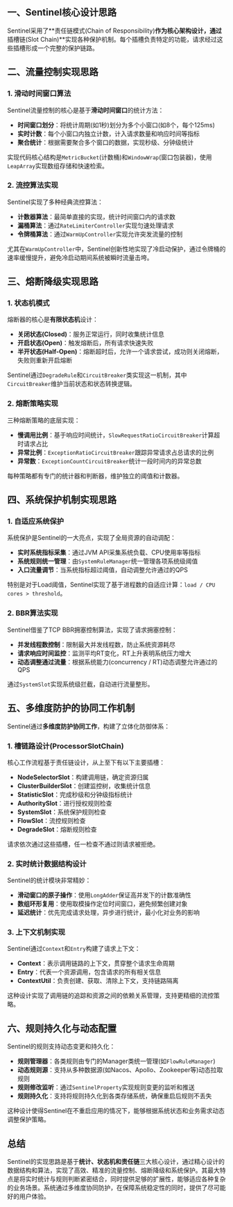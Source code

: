 
## 一、Sentinel核心设计思路

Sentinel采用了**责任链模式(Chain of Responsibility)**作为核心架构设计，通过**插槽链(Slot Chain)**实现各种保护机制。每个插槽负责特定的功能，请求经过这些插槽形成一个完整的保护链路。

## 二、流量控制实现思路

### 1. 滑动时间窗口算法

Sentinel流量控制的核心是基于**滑动时间窗口**的统计方法：

- **时间窗口划分**：将统计周期(如1秒)划分为多个小窗口(如8个，每个125ms)
- **实时计数**：每个小窗口内独立计数，计入请求数量和响应时间等指标
- **聚合统计**：根据需要聚合多个窗口的数据，实现秒级、分钟级统计

实现代码核心结构是`MetricBucket`(计数桶)和`WindowWrap`(窗口包装器)，使用`LeapArray`实现数组存储和快速检索。

### 2. 流控算法实现

Sentinel实现了多种经典流控算法：

- **计数器算法**：最简单直接的实现，统计时间窗口内的请求数
- **漏桶算法**：通过`RateLimiterController`实现匀速处理请求
- **令牌桶算法**：通过`WarmUpController`实现允许突发流量的控制

尤其在`WarmUpController`中，Sentinel创新性地实现了冷启动保护，通过令牌桶的速率缓慢提升，避免冷启动期间系统被瞬时流量击垮。

## 三、熔断降级实现思路

### 1. 状态机模式

熔断器的核心是**有限状态机**设计：

- **关闭状态(Closed)**：服务正常运行，同时收集统计信息
- **开启状态(Open)**：触发熔断后，所有请求快速失败
- **半开状态(Half-Open)**：熔断超时后，允许一个请求尝试，成功则关闭熔断，失败则重新开启熔断

Sentinel通过`DegradeRule`和`CircuitBreaker`类实现这一机制，其中`CircuitBreaker`维护当前状态和状态转换逻辑。

### 2. 熔断策略实现

三种熔断策略的底层实现：

- **慢调用比例**：基于响应时间统计，`SlowRequestRatioCircuitBreaker`计算超时请求占比
- **异常比例**：`ExceptionRatioCircuitBreaker`跟踪异常请求占总请求的比例
- **异常数**：`ExceptionCountCircuitBreaker`统计一段时间内的异常总数

每种策略都有专门的统计器和判断器，维护独立的阈值和计数器。

## 四、系统保护机制实现思路

### 1. 自适应系统保护

系统保护是Sentinel的一大亮点，实现了全局资源的自动调配：

- **实时系统指标采集**：通过JVM API采集系统负载、CPU使用率等指标
- **系统规则统一管理**：由`SystemRuleManager`统一管理各项系统级阈值
- **入口流量调节**：当系统指标超过阈值，自动调整允许通过的QPS

特别是对于Load阈值，Sentinel实现了基于进程数的自适应计算：`load / CPU cores > threshold`。

### 2. BBR算法实现

Sentinel借鉴了TCP BBR拥塞控制算法，实现了请求拥塞控制：

- **并发线程数控制**：限制最大并发线程数，防止系统资源耗尽
- **请求响应时间监控**：监测平均RT变化，RT上升表明系统压力增大
- **动态调整通过流量**：根据系统能力(concurrency / RT)动态调整允许通过的QPS

通过`SystemSlot`实现系统级拦截，自动进行流量整形。

## 五、多维度防护的协同工作机制

Sentinel通过**多维度防护协同工作**，构建了立体化防御体系：

### 1. 槽链路设计(ProcessorSlotChain)

核心工作流程基于责任链设计，从上至下有以下主要插槽：

- **NodeSelectorSlot**：构建调用链，确定资源归属
- **ClusterBuilderSlot**：创建监控树，收集统计信息
- **StatisticSlot**：完成秒级和分钟级指标统计
- **AuthoritySlot**：进行授权规则检查
- **SystemSlot**：系统保护规则检查
- **FlowSlot**：流控规则检查
- **DegradeSlot**：熔断规则检查

请求依次通过这些插槽，任一检查不通过则请求被拒绝。

### 2. 实时统计数据结构设计

Sentinel的统计模块非常精妙：

- **滑动窗口的原子操作**：使用`LongAdder`保证高并发下的计数准确性
- **数组环形复用**：使用取模操作定位时间窗口，避免频繁创建对象
- **延迟统计**：优先完成请求处理，异步进行统计，最小化对业务的影响

### 3. 上下文机制实现

Sentinel通过`Context`和`Entry`构建了请求上下文：

- **Context**：表示调用链路的上下文，贯穿整个请求生命周期
- **Entry**：代表一个资源调用，包含请求的所有相关信息
- **ContextUtil**：负责创建、获取、清除上下文，支持链路隔离

这种设计实现了调用链的追踪和资源之间的依赖关系管理，支持更精细的流控策略。

## 六、规则持久化与动态配置

Sentinel的规则支持动态变更和持久化：

- **规则管理器**：各类规则由专门的Manager类统一管理(如`FlowRuleManager`)
- **动态规则源**：支持从多种数据源(如Nacos、Apollo、Zookeeper等)动态拉取规则
- **规则修改监听**：通过`SentinelProperty`实现规则变更的监听和推送
- **规则持久化**：支持将规则持久化到各类存储系统，确保重启后规则不丢失

这种设计使得Sentinel在不重启应用的情况下，能够根据系统状态和业务需求动态调整保护策略。

## 总结

Sentinel的实现思路是基于**统计、状态机和责任链**三大核心设计，通过精心设计的数据结构和算法，实现了高效、精准的流量控制、熔断降级和系统保护。其最大特点是将实时统计与规则判断紧密结合，同时提供足够的扩展性，能够适应各种复杂的业务场景。系统通过多维度协同防护，在保障系统稳定性的同时，提供了尽可能好的用户体验。